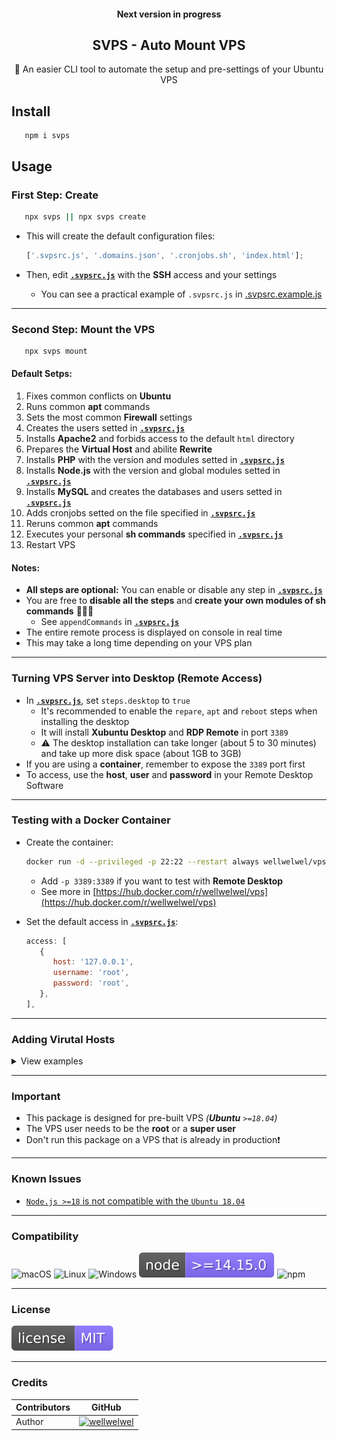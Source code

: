 <h4 align="center">Next version in progress</h4>
<h2 align="center">SVPS - Auto Mount VPS</h2>
<p align="center">🚀 An easier CLI tool to automate the setup and pre-settings of your Ubuntu VPS</p>

## Install

```shell
   npm i svps
```

## Usage

### First Step: Create

```sh
   npx svps || npx svps create
```

- This will create the default configuration files:

  ```javascript
  ['.svpsrc.js', '.domains.json', '.cronjobs.sh', 'index.html'];
  ```

- Then, edit [**`.svpsrc.js`**](./resources/local-module/.svpsrc.js#L5) with the **SSH** access and your settings
  - You can see a practical example of `.svpsrc.js` in [.svpsrc.example.js](./.svpsrc.example.js)

<hr />

### Second Step: Mount the VPS

```sh
   npx svps mount
```

#### Default Setps:

1. Fixes common conflicts on **Ubuntu**
2. Runs common **apt** commands
3. Sets the most common **Firewall** settings
4. Creates the users setted in [**`.svpsrc.js`**](./resources/local-module/.svpsrc.js#L12)
5. Installs **Apache2** and forbids access to the default `html` directory
6. Prepares the **Virtual Host** and abilite **Rewrite**
7. Installs **PHP** with the version and modules setted in [**`.svpsrc.js`**](./resources/local-module/.svpsrc.js#L22)
8. Installs **Node.js** with the version and global modules setted in [**`.svpsrc.js`**](./resources/local-module/.svpsrc.js#L23)
9. Installs **MySQL** and creates the databases and users setted in [**`.svpsrc.js`**](./resources/local-module/.svpsrc.js#L24)
10. Adds cronjobs setted on the file specified in [**`.svpsrc.js`**](./resources/local-module/.svpsrc.js#L31)
11. Reruns common **apt** commands
12. Executes your personal **sh commands** specified in [**`.svpsrc.js`**](./resources/local-module/.svpsrc.js#L49)
13. Restart VPS

#### Notes:

- **All steps are optional:** You can enable or disable any step in [**`.svpsrc.js`**](./resources/local-module/.svpsrc.js#L34)
- You are free to **disable all the steps** and **create your own modules of sh commands** 🤹🏻‍♀️
  - See `appendCommands` in [**`.svpsrc.js`**](./resources/local-module/.svpsrc.js#L49)
- The entire remote process is displayed on console in real time
- This may take a long time depending on your VPS plan
<hr />

### Turning VPS Server into Desktop (Remote Access)

- In [**`.svpsrc.js`**](./resources/local-module/.svpsrc.js#L45), set `steps.desktop` to `true`
  - It's recommended to enable the `repare`, `apt` and `reboot` steps when installing the desktop
  - It will install **Xubuntu Desktop** and **RDP Remote** in port `3389`
  - ⚠️ The desktop installation can take longer (about 5 to 30 minutes) and take up more disk space (about 1GB to 3GB)
- If you are using a **container**, remember to expose the `3389` port first
- To access, use the **host**, **user** and **password** in your Remote Desktop Software
<hr />

### Testing with a Docker Container

- Create the container:

  ```sh
  docker run -d --privileged -p 22:22 --restart always wellwelwel/vps:latest
  ```

  - Add `-p 3389:3389` if you want to test with **Remote Desktop**
  - See more in [https://hub.docker.com/r/wellwelwel/vps](https://hub.docker.com/r/wellwelwel/vps)

- Set the default access in [**`.svpsrc.js`**](./resources/local-module/.svpsrc.js#L5):

  ```js
  access: [
     {
        host: '127.0.0.1',
        username: 'root',
        password: 'root',
     },
  ],
  ```

<hr />

### Adding Virutal Hosts

<details>
<summary>View examples</summary>

- ```sh
   npx svps set domains
  ```

- Gets listed domains in `.domains.json`
- Sets the **Virtual Host** for each domain and **`www` CNAME**
- Creates each domain directories with a default `index.(html|php)` setted in [**`.svpsrc.js`**](./resources/local-module/.svpsrc.js#L30)
  - The domains previously set up or repeated in the list will be ignored
- It's recommended to enable the `apache` step when using **SVPS Virutal Hosts**

#### For Node.js:

- The proxy is already auto-configured to route all local ports to 80, then just add the domains with local port in `.domains.json`:
- It's recommended to enable the `apache` and `node` steps when using **SVPS Virutal Hosts** with **Node.js**

  ```javascript
     [
        ...,
        "mysite.com:3000",
        // 📁 mysite.com/app.js
        // 📁 mysite.com/public_html/index.html

        "mycname.mysite.com:3001",
        // 📁 mycname.mysite.com/app.js
        // 📁 mycname.mysite.com/public_html/index.html

        "myothersite.com:3002",
        // 📁 myothersite.com/app.js
        // 📁 myothersite.com/public_html/index.html
     ]
  ```

  - Don't repeat local ports❗

#### For PHP and HTML:

- Just add the domains in `.domains.json`:
- It's recommended to enable the `apache` and `php` steps when using **SVPS Virutal Hosts** with **PHP**

  ```javascript
     [
        ...,
        "mysite.com",
        // 📁 mysite.com/public_html/index.html

        "mycname.mysite.com",
        // 📁 mycname.mysite.com/public_html/index.html

        "myothersite.com",
        // 📁 myothersite.com/public_html/index.html
     ]
  ```

#### Notes:

- Both **PHP** and **NodeJS** can work together 👨‍👨‍👧‍👦
- All automatically generated files by **SVPS Virutal Hosts** are disposable

</details>
<hr />

### Important

- This package is designed for pre-built VPS _(**Ubuntu** `>=18.04`)_
- The VPS user needs to be the **root** or a **super user**
- Don't run this package on a VPS that is already in production❗
<hr />

### Known Issues

- [`Node.js >=18` is not compatible with the `Ubuntu 18.04`](https://github.com/nodesource/distributions/issues/1392)
<hr />

### Compatibility

![macOS](/.github/assets/readme/macos.svg)
![Linux](/.github/assets/readme/linux.svg)
![Windows](/.github/assets/readme/windows.svg)
![node](/.github/assets/readme/node.svg)
![npm](/.github/assets/readme/npm.svg)

<hr />

### License

[![License](/.github/assets/readme/license.svg)](/LICENSE)

<hr />

### Credits

| Contributors | GitHub                                                                            |
| ------------ | --------------------------------------------------------------------------------- |
| Author       | [![wellwelwel](/.github/assets/readme/author.svg)](https://github.com/wellwelwel) |
